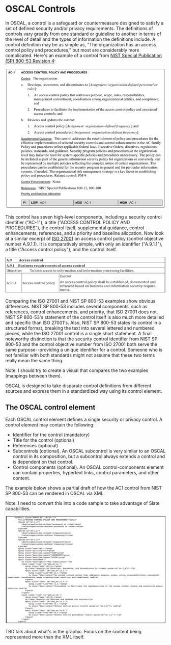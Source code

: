 # OSCAL Controls
In OSCAL, a control is a safeguard or countermeasure designed to satisfy a set of defined security and/or privacy requirements. The definitions of controls vary greatly from one standard or guideline to another in terms of the level of detail and the types of information the definitions include. A control definition may be as simple as, "The organization has an access control policy and procedures," but most are considerably more complicated. Here's an example of a control from [NIST Special Publication (SP) 800-53 Revision 4](https://doi.org/10.6028/NIST.SP.800-53r4):

![800-53Rev4AC1](/docs/graphics/NIST-SP-800-53-Rev4-AC1.png "NIST SP 800-53 Rev 4 AC-1")

This control has seven high-level components, including a security control identifier ("AC-1"), a title ("ACCESS CONTROL POLICY AND PROCEDURES"), the control itself, supplemental guidance, control enhancements, references, and a priority and baseline allocation. Now look at a similar excerpt of [ISO 27001](https://www.iso.org/isoiec-27001-information-security.html) on access control policy (control objective number A.9.1.1). It is comparatively simple, with only an identifier ("A.9.1.1"), a title ("Access control policy"), and the control itself.

![ISO27001A91](/docs/graphics/ISO-27001-Control-A9.png "ISO 27001 Control Objective A.9.1.1")

Comparing the ISO 27001 and NIST SP 800-53 examples show obvious differences. NIST SP 800-53 includes several components, such as references, control enhancements, and priority, that ISO 27001 does not. NIST SP 800-53's statement of the control itself is also much more detailed and specific than ISO 27001's. Also, NIST SP 800-53 states its control in a structured format, breaking the text into several lettered and numbered pieces, while the ISO 27001 control is a single short statement. A final noteworthy distinction is that the security control identifier from NIST SP 800-53 and the control objective number from ISO 27001 both serve the same purpose--providing a unique identifier for a control. Someone who is not familiar with both standards might not assume that these two terms really mean the same thing.

Note: I should try to create a visual that compares the two examples (mappings between them).

OSCAL is designed to take disparate control definitions from different sources and express them in a standardized way using its control element.

## The OSCAL control element
Each OSCAL control element defines a single security or privacy control. A control element may contain the following:

* Identifier for the control (mandatory)
* Title for the control (optional)
* References (optional)
* Subcontrols (optional). An OSCAL subcontrol is very similar to an OSCAL control in its composition, but a subcontrol always extends a control and is dependent on that control. 
* Control components (optional). An OSCAL control-components element can contain properties, hypertext links, control parameters, and other content.

The example below shows a partial draft of how the AC1 control from NIST SP 800-53 can be rendered in OSCAL via XML.

Note: I need to convert this into a code sample to take advantage of Slate capabilities.

![800-53Rev4AC1OSCAL](/source/images/NIST-SP-800-53-AC1-in-OSCAL-XML.png "NIST SP 800-53 Rev 4 AC-1 in OSCAL XML")

TBD talk about what's in the graphic. Focus on the content being represented more than the XML itself.
